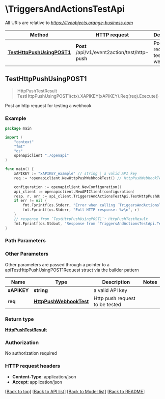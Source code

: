 # \TriggersAndActionsTestApi

All URIs are relative to *https://liveobjects.orange-business.com*

Method | HTTP request | Description
------------- | ------------- | -------------
[**TestHttpPushUsingPOST1**](TriggersAndActionsTestApi.md#TestHttpPushUsingPOST1) | **Post** /api/v1/event2action/test/http-push | Post an http request for testing a webhook



## TestHttpPushUsingPOST1

> HttpPushTestResult TestHttpPushUsingPOST1(ctx).XAPIKEY(xAPIKEY).Req(req).Execute()

Post an http request for testing a webhook



### Example

```go
package main

import (
    "context"
    "fmt"
    "os"
    openapiclient "./openapi"
)

func main() {
    xAPIKEY := "xAPIKEY_example" // string | a valid API key
    req := *openapiclient.NewHttpPushWebhookTest() // HttpPushWebhookTest | Http push request to be tested (optional)

    configuration := openapiclient.NewConfiguration()
    api_client := openapiclient.NewAPIClient(configuration)
    resp, r, err := api_client.TriggersAndActionsTestApi.TestHttpPushUsingPOST1(context.Background()).XAPIKEY(xAPIKEY).Req(req).Execute()
    if err != nil {
        fmt.Fprintf(os.Stderr, "Error when calling `TriggersAndActionsTestApi.TestHttpPushUsingPOST1``: %v\n", err)
        fmt.Fprintf(os.Stderr, "Full HTTP response: %v\n", r)
    }
    // response from `TestHttpPushUsingPOST1`: HttpPushTestResult
    fmt.Fprintf(os.Stdout, "Response from `TriggersAndActionsTestApi.TestHttpPushUsingPOST1`: %v\n", resp)
}
```

### Path Parameters



### Other Parameters

Other parameters are passed through a pointer to a apiTestHttpPushUsingPOST1Request struct via the builder pattern


Name | Type | Description  | Notes
------------- | ------------- | ------------- | -------------
 **xAPIKEY** | **string** | a valid API key | 
 **req** | [**HttpPushWebhookTest**](HttpPushWebhookTest.md) | Http push request to be tested | 

### Return type

[**HttpPushTestResult**](HttpPushTestResult.md)

### Authorization

No authorization required

### HTTP request headers

- **Content-Type**: application/json
- **Accept**: application/json

[[Back to top]](#) [[Back to API list]](../README.md#documentation-for-api-endpoints)
[[Back to Model list]](../README.md#documentation-for-models)
[[Back to README]](../README.md)

